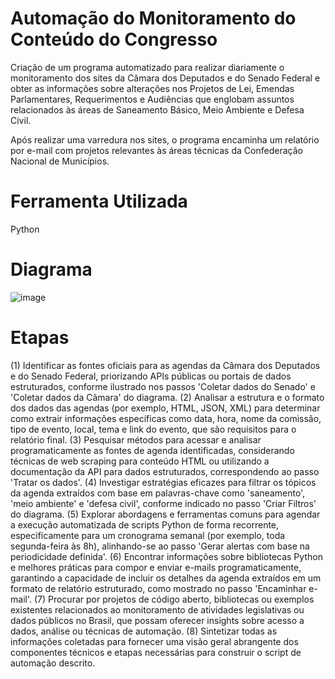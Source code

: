 # Automação do Monitoramento do Conteúdo do Congresso
Criação de um programa automatizado para realizar diariamente o monitoramento dos sites da Câmara dos Deputados e do Senado Federal e obter as informações sobre alterações nos Projetos de Lei, Emendas Parlamentares, Requerimentos e Audiências que englobam assuntos relacionados às áreas de Saneamento Básico, Meio Ambiente e Defesa Civil. 

Após realizar uma varredura nos sites, o programa encaminha um relatório por e-mail com projetos relevantes às áreas técnicas da Confederação Nacional de Municípios. 

# Ferramenta Utilizada 
Python 

# Diagrama

![image](https://github.com/user-attachments/assets/0e08de92-a409-4ac9-8ff0-150edd0ec4f1)

# Etapas

(1) Identificar as fontes oficiais para as agendas da Câmara dos Deputados e do Senado Federal, priorizando APIs públicas ou portais de dados estruturados, conforme ilustrado nos passos 'Coletar dados do Senado' e 'Coletar dados da Câmara' do diagrama.
(2) Analisar a estrutura e o formato dos dados das agendas (por exemplo, HTML, JSON, XML) para determinar como extrair informações específicas como data, hora, nome da comissão, tipo de evento, local, tema e link do evento, que são requisitos para o relatório final.
(3) Pesquisar métodos para acessar e analisar programaticamente as fontes de agenda identificadas, considerando técnicas de web scraping para conteúdo HTML ou utilizando a documentação da API para dados estruturados, correspondendo ao passo 'Tratar os dados'.
(4) Investigar estratégias eficazes para filtrar os tópicos da agenda extraídos com base em palavras-chave como 'saneamento', 'meio ambiente' e 'defesa civil', conforme indicado no passo 'Criar Filtros' do diagrama.
(5) Explorar abordagens e ferramentas comuns para agendar a execução automatizada de scripts Python de forma recorrente, especificamente para um cronograma semanal (por exemplo, toda segunda-feira às 8h), alinhando-se ao passo 'Gerar alertas com base na periodicidade definida'.
(6) Encontrar informações sobre bibliotecas Python e melhores práticas para compor e enviar e-mails programaticamente, garantindo a capacidade de incluir os detalhes da agenda extraídos em um formato de relatório estruturado, como mostrado no passo 'Encaminhar e-mail'.
(7) Procurar por projetos de código aberto, bibliotecas ou exemplos existentes relacionados ao monitoramento de atividades legislativas ou dados públicos no Brasil, que possam oferecer insights sobre acesso a dados, análise ou técnicas de automação.
(8) Sintetizar todas as informações coletadas para fornecer uma visão geral abrangente dos componentes técnicos e etapas necessárias para construir o script de automação descrito.

